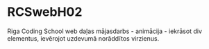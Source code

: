 # RCSwebH02
Riga Coding School web daļas mājasdarbs - animācija - iekrāsot div elementus, ievērojot uzdevumā norāddītos virzienus.
